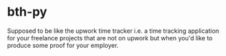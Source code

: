 # bth-py

Supposed to be like the upwork time tracker i.e. a time tracking application
for your freelance projects that are not on upwork but when you'd like to
produce some proof for your employer.
